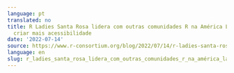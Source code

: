 ```yaml
---
language: pt
translated: no
title: R Ladies Santa Rosa lidera com outras comunidades R na América Latina para
  criar mais acessibilidade
date: '2022-07-14'
source: https://www.r-consortium.org/blog/2022/07/14/r-ladies-santa-rosa-leading-with-other-r-communities-in-latin-america-to-create-more-accessibility
language: en
slug: r_ladies_santa_rosa_lidera_com_outras_comunidades_r_na_américa_latina_para_criar_mais_acessibilidade
---
```




